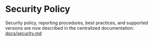 # Security Policy

Security policy, reporting procedures, best practices, and supported versions are now described in the centralized documentation:  
[docs/security.md](docs/security.md)
